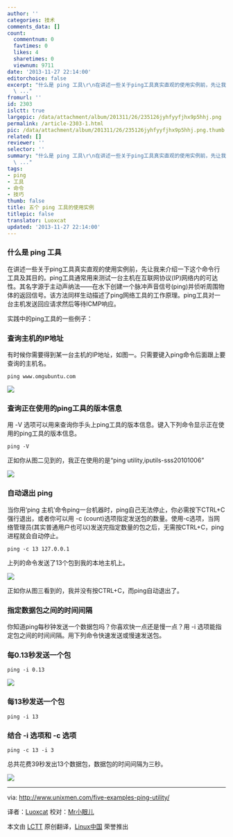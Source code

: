 ```yaml
---
author: ''
categories: 技术
comments_data: []
count:
  commentnum: 0
  favtimes: 0
  likes: 4
  sharetimes: 0
  viewnum: 9711
date: '2013-11-27 22:14:00'
editorchoice: false
excerpt: "什么是 ping 工具\r\n在讲述一些关于ping工具真实直观的使用实例前，先让我来介绍一下这个命令行工具及其目的。ping工具通常用来测试一台主机在互联网协议(IP)网络内的可达性。其名字源于主动声纳法在水下创建一个脉冲
  \ ..."
fromurl: ''
id: 2303
islctt: true
largepic: /data/attachment/album/201311/26/235126jyhfyyfjhx9p5hhj.png
permalink: /article-2303-1.html
pic: /data/attachment/album/201311/26/235126jyhfyyfjhx9p5hhj.png.thumb.jpg
related: []
reviewer: ''
selector: ''
summary: "什么是 ping 工具\r\n在讲述一些关于ping工具真实直观的使用实例前，先让我来介绍一下这个命令行工具及其目的。ping工具通常用来测试一台主机在互联网协议(IP)网络内的可达性。其名字源于主动声纳法在水下创建一个脉冲
  \ ..."
tags:
- ping
- 工具
- 命令
- 技巧
thumb: false
title: 五个 ping 工具的使用实例
titlepic: false
translator: Luoxcat
updated: '2013-11-27 22:14:00'
---
```


### 什么是 ping 工具


在讲述一些关于ping工具真实直观的使用实例前，先让我来介绍一下这个命令行工具及其目的。ping工具通常用来测试一台主机在互联网协议(IP)网络内的可达性。其名字源于主动声纳法——在水下创建一个脉冲声音信号(ping)并侦听周围物体的返回信号。该方法同样生动描述了ping网络工具的工作原理。ping工具对一台主机发送回应请求然后等待ICMP响应。


实践中的ping工具的一些例子：


### 查询主机的IP地址


有时候你需要得到某一台主机的IP地址，如图一。只需要键入ping命令后面跟上要查询的主机名。



```
ping www.omgubuntu.com

```

![](/data/attachment/album/201311/26/235126jyhfyyfjhx9p5hhj.png)


### 查询正在使用的ping工具的版本信息


用 -V 选项可以用来查询你手头上ping工具的版本信息。键入下列命令显示正在使用的ping工具的版本信息。



```
ping -V

```

正如你从图二见到的，我正在使用的是“ping utility,iputils-sss20101006”


![](/data/attachment/album/201311/26/235127qcl3cynklpotykc0.png)


### 自动退出 ping


当你用‘ping 主机’命令ping一台机器时，ping自己无法停止，你必需按下CTRL+C强行退出，或者你可以用 -c (count)选项指定发送包的数量。使用-c选项，当网络管理员(其实普通用户也可以)发送完指定数量的包之后，无需按CTRL+C，ping进程就会自动停止。



```
ping -c 13 127.0.0.1

```

上列的命令发送了13个包到我的本地主机上。


![](/data/attachment/album/201311/26/235148ffhztzg336zwhtz3.png)


正如你从图三看到的，我并没有按CTRL+C，而ping自动退出了。


### 指定数据包之间的时间间隔


你知道ping每秒钟发送一个数据包吗？你喜欢快一点还是慢一点？用 -i 选项能指定包之间的时间间隔。用下列命令快速发送或慢速发送包。


### 每0.13秒发送一个包



```
ping -i 0.13

```

![](/data/attachment/album/201311/26/235153dmax1a91nqilli6x.png)


### 每13秒发送一个包



```
ping -i 13

```

### 结合 -i 选项和 -c 选项



```
ping -c 13 -i 3

```

总共花费39秒发出13个数据包，数据包的时间间隔为三秒。


![](/data/attachment/album/201311/26/235154fikofp9eot6tlt4t.png)




---


via: <http://www.unixmen.com/five-examples-ping-utility/>


译者：[Luoxcat](https://github.com/Luoxcat) 校对：[Mr小眼儿](http://blog.csdn.net/tinyeyeser)


本文由 [LCTT](https://github.com/LCTT/TranslateProject) 原创翻译，[Linux中国](http://linux.cn/) 荣誉推出